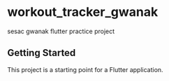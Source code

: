 # workout_tracker_gwanak

sesac gwanak flutter practice project

## Getting Started

This project is a starting point for a Flutter application.

